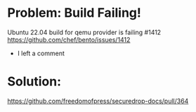 # Problem: Build Failing!
Ubuntu 22.04 build for qemu provider is failing #1412
https://github.com/chef/bento/issues/1412
- I left a comment


# Solution:
https://github.com/freedomofpress/securedrop-docs/pull/364
